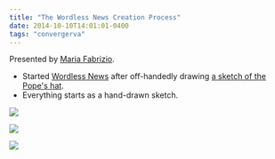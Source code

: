 ```yaml
---
title: "The Wordless News Creation Process"
date: 2014-10-10T14:01:01-0400
tags: "convergerva"
---
```


Presented by [Maria Fabrizio](http://mariafabrizio.com/).

- Started [Wordless News](http://wordlessnews.com/) after off-handedly drawing [a sketch of the Pope's hat](http://mariafabrizio.com/#/pope-retires/).
- Everything starts as a hand-drawn sketch.

[![](http://wordlessnews.garnetlife.netdna-cdn.com/wp-content/uploads/2013/02/POPEHAT-01-01-580x750.jpg)](http://wordlessnews.com/2013/02/wordless-news/)

[![](http://wordlessnews.garnetlife.netdna-cdn.com/wp-content/uploads/2014/08/8.25-580x580.jpg)](http://wordlessnews.com/2014/08/8-25-14/)

[![](http://wordlessnews.garnetlife.netdna-cdn.com/wp-content/uploads/2014/10/10.8.14-580x580.jpg)](http://wordlessnews.com/2014/10/10-8-14/)
